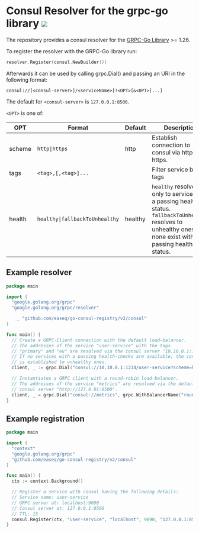 # Consul Resolver for the grpc-go library ![](https://github.com/easeq/go-consul-registry/workflows/ci/badge.svg)

The repository provides a consul resolver for the
[GRPC-Go Library](https://github.com/grpc/grpc-go) >= 1.26.

To register the resolver with the GRPC-Go library run:

```go
resolver.Register(consul.NewBuilder())
```

Afterwards it can be used by calling grpc.Dial() and passing an URI in the
following format:

```
consul://[<consul-server>]/<serviceName>[?<OPT>[&<OPT>]...]
```

The default for `<consul-server>` is `127.0.0.1:8500`.

`<OPT>` is one of:

| OPT        | Format                          | Default  | Description                                                                                                                                                      |
|------------|---------------------------------|----------|------------------------------------------------------------------------------------------------------------------------------------------------------------------|
| scheme     | `http\|https`                   | http     | Establish connection to consul via http or https.                                                                                                                |
| tags       | `<tag>,[,<tag>]...`             |          | Filter service by tags                                                                                                                                           |
| health     | `healthy\|fallbackToUnhealthy`  | healthy  | `healthy` resolves only to services with a passing health status.<br>`fallbackToUnhealthy` resolves to unhealthy ones if none exist with passing healthy status. |

## Example resolver

```go
package main

import (
  "google.golang.org/grpc"
  "google.golang.org/grpc/resolver"

	_ "github.com/easeq/go-consul-registry/v2/consul"
)

func main() {
  // Create a GRPC-Client connection with the default load-balancer.
  // The addresses of the service "user-service" with the tags
  // "primary" and "eu" are resolved via the consul server "10.10.0.1:1234".
  // If no services with a passing health-checks are available, the connection
  // is established to unhealthy ones.
  client, _ := grpc.Dial("consul://10.10.0.1:1234/user-service?scheme=https&tags=primary,eu&health=fallbackToUnhealthy")

  // Instantiates a GRPC client with a round-robin load-balancer.
  // The addresses of the service "metrics" are resolved via the default
  // consul server "http://127.0.01:8500".
  client, _ = grpc.Dial("consul://metrics", grpc.WithBalancerName("round_robin"))
}
```


## Example registration

```go
package main

import (
  "context"
  "google.golang.org/grpc"
  "github.com/easeq/go-consul-registry/v2/consul"
)

func main() {
  ctx := context.Background()

  // Register a service with consul having the following details:
  // Service name: user-service
  // GRPC server at: localhost:9090
  // Consul server at: 127.0.0.1:8500
  // TTL: 15
  consul.Register(ctx, "user-service", "localhost", 9090, "127.0.0.1:8500", 15)
}
```
